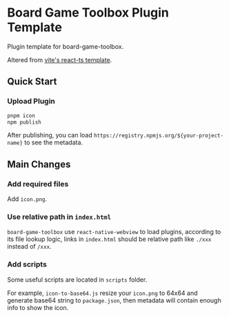 # Board Game Toolbox Plugin Template

Plugin template for board-game-toolbox.

Altered from [vite's react-ts template](https://stackblitz.com/edit/vitejs-vite-orp9e9?file=index.html&terminal=dev).

## Quick Start

### Upload Plugin

```bash
pnpm icon
npm publish
```

After publishing, you can load `https://registry.npmjs.org/${your-project-name}` to see the metadata.

## Main Changes

### Add required files

Add `icon.png`.

### Use relative path in `index.html`

`board-game-toolbox` use `react-native-webview` to load plugins, according to its file lookup logic, links in `index.html` should be relative path like `./xxx` instead of `/xxx`.

### Add scripts

Some useful scripts are located in `scripts` folder.

For example, `icon-to-base64.js` resize your `icon.png` to 64x64 and generate base64 string to `package.json`, then metadata will contain enough info to show the icon.
